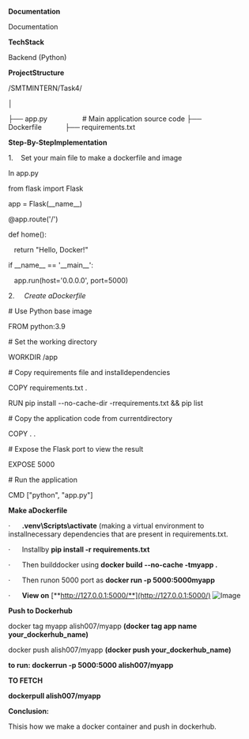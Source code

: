 **Documentation**

Documentation

**TechStack**

Backend (Python)

**ProjectStructure**

/SMTMINTERN/Task4/

│

├── app.py                  # Main application source code
├── Dockerfile           
├── requirements.txt      

**Step-By-StepImplementation**

1.    Set your main file to make a dockerfile and image

In app.py

from flask import Flask

app = Flask(\_\_name\_\_)

@app.route('/')

def home():

   return "Hello, Docker!"

if \_\_name\_\_ == '\_\_main\_\_':

   app.run(host='0.0.0.0', port=5000)

2.     _Create aDockerfile_

\# Use Python base image

FROM python:3.9

\# Set the working directory

WORKDIR /app

\# Copy requirements file and installdependencies

COPY requirements.txt .

RUN pip install --no-cache-dir -rrequirements.txt && pip list

\# Copy the application code from currentdirectory

COPY . .

\# Expose the Flask port to view the result

EXPOSE 5000

\# Run the application

CMD \["python", "app.py"\]

**Make aDockerfile**

·      **.venv\\Scripts\\activate** (making a virtual environment to installnecessary dependencies that are present in requirements.txt.

·      Installby **pip install -r requirements.txt**

·      Then builddocker using **docker build --no-cache -tmyapp .**

·      Then runon 5000 port as **docker run -p 5000:5000myapp**

·      **View on** [**http://127.0.0.1:5000/**](http://127.0.0.1:5000/)
![Image](https://github.com/user-attachments/assets/ea7a609a-365c-4348-bc48-9cf05535bf97)

**Push to Dockerhub**

docker tag myapp alish007/myapp **(docker tag app name your\_dockerhub\_name)**

docker push alish007/myapp **(docker push your\_dockerhub\_name)**

**to run: dockerrun -p 5000:5000 alish007/myapp**

**TO FETCH**

**dockerpull alish007/myapp**

**Conclusion:**

Thisis how we make a docker container and push in dockerhub.
